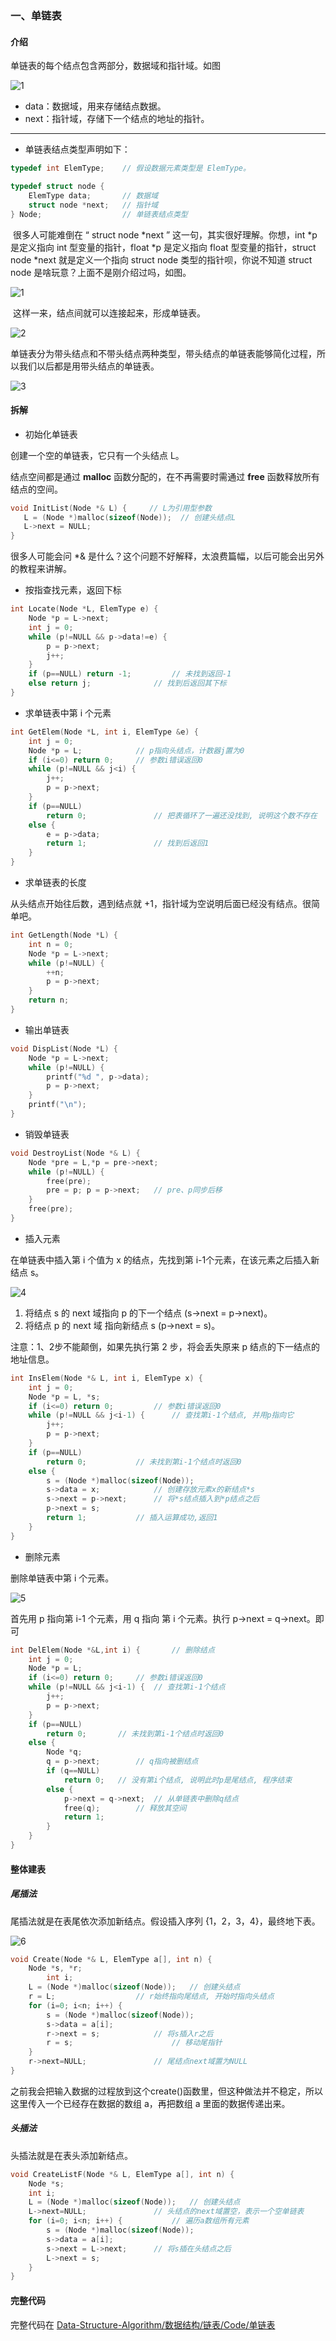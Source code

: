 ### 一、单链表

#### 介绍

单链表的每个结点包含两部分，数据域和指针域。如图

![1](https://github.com/kyrian330/Data-Structure-Algorithm/blob/main/数据结构/链表/img/1.png)

- data：数据域，用来存储结点数据。
- next：指针域，存储下一个结点的地址的指针。

---

- 单链表结点类型声明如下：

```c
typedef int ElemType;    // 假设数据元素类型是 ElemType。

typedef struct node {
    ElemType data;       // 数据域
    struct node *next;   // 指针域
} Node;                  // 单链表结点类型
```

​		很多人可能难倒在 “ struct node *next ” 这一句，其实很好理解。你想，int *p 是定义指向 int 型变量的指针，float *p 是定义指向 float 型变量的指针，struct node *next 就是定义一个指向 struct node 类型的指针呗，你说不知道 struct node 是啥玩意？上面不是刚介绍过吗，如图。

![1](https://github.com/kyrian330/Data-Structure-Algorithm/blob/main/数据结构/链表/img/1.png)

​		这样一来，结点间就可以连接起来，形成单链表。

![2](https://github.com/kyrian330/Data-Structure-Algorithm/blob/main/数据结构/链表/img/2.png)



​		单链表分为带头结点和不带头结点两种类型，带头结点的单链表能够简化过程，所以我们以后都是用带头结点的单链表。

![3](https://github.com/kyrian330/Data-Structure-Algorithm/blob/main/数据结构/链表/img/3.png)



#### 拆解

- 初始化单链表

创建一个空的单链表，它只有一个头结点 L。

结点空间都是通过 **malloc** 函数分配的，在不再需要时需通过 **free** 函数释放所有结点的空间。

```c
void InitList(Node *& L) {     // L为引用型参数
   L = (Node *)malloc(sizeof(Node));  // 创建头结点L
   L->next = NULL;
}
```

很多人可能会问 *& 是什么？这个问题不好解释，太浪费篇幅，以后可能会出另外的教程来讲解。



- 按指查找元素，返回下标

```c
int Locate(Node *L, ElemType e) {	
	Node *p = L->next;
	int j = 0;
	while (p!=NULL && p->data!=e) {
		p = p->next;
		j++;
	}
	if (p==NULL) return -1;			// 未找到返回-1
	else return j;				// 找到后返回其下标
}
```



- 求单链表中第 i 个元素

```c
int GetElem(Node *L, int i, ElemType &e) {
	int j = 0;
	Node *p = L;			// p指向头结点，计数器j置为0
	if (i<=0) return 0;		// 参数i错误返回0
	while (p!=NULL && j<i) {
		j++;
		p = p->next;
	}
	if (p==NULL)
		return 0;				// 把表循环了一遍还没找到, 说明这个数不存在
	else {
		e = p->data;
		return 1;				// 找到后返回1
	}
}
```



- 求单链表的长度

从头结点开始往后数，遇到结点就 +1，指针域为空说明后面已经没有结点。很简单吧。

```c
int GetLength(Node *L) {
	int n = 0;
	Node *p = L->next;
	while (p!=NULL) {
		++n;
		p = p->next;
	}
	return n;
}
```



- 输出单链表

```c
void DispList(Node *L) {
	Node *p = L->next;
	while (p!=NULL) {
		printf("%d ", p->data);
		p = p->next;
	}
	printf("\n");
}
```



- 销毁单链表

```c
void DestroyList(Node *& L) {
	Node *pre = L,*p = pre->next;
	while (p!=NULL) {
		free(pre);
		pre = p; p = p->next;	// pre、p同步后移
	}
	free(pre);
}
```



- 插入元素

在单链表中插入第 i 个值为 x 的结点，先找到第 i-1个元素，在该元素之后插入新结点 s。

![4](https://github.com/kyrian330/Data-Structure-Algorithm/blob/main/数据结构/链表/img/4.png)

1. 将结点 s 的 next 域指向 p 的下一个结点 (s->next = p->next)。
2. 将结点 p 的 next 域 指向新结点 s (p->next = s)。

注意：1、2步不能颠倒，如果先执行第 2 步，将会丢失原来 p 结点的下一结点的地址信息。

```c
int InsElem(Node *& L, int i, ElemType x) {
	int j = 0;
	Node *p = L, *s;
	if (i<=0) return 0;			// 参数i错误返回0
	while (p!=NULL && j<i-1) {		// 查找第i-1个结点, 并用p指向它
		j++;
		p = p->next;
	}
	if (p==NULL)
		return 0;			// 未找到第i-1个结点时返回0
	else {
		s = (Node *)malloc(sizeof(Node));
		s->data = x;			// 创建存放元素x的新结点*s
		s->next = p->next;		// 将*s结点插入到*p结点之后
		p->next = s;
		return 1;			// 插入运算成功,返回1
	}
}
```



- 删除元素

删除单链表中第 i 个元素。

![5](https://github.com/kyrian330/Data-Structure-Algorithm/blob/main/数据结构/链表/img/5.png)

首先用 p 指向第 i-1 个元素，用 q 指向 第 i 个元素。执行 p->next = q->next。即可

```c
int DelElem(Node *&L,int i) {	 	// 删除结点
	int j = 0;
	Node *p = L;
	if (i<=0) return 0;		// 参数i错误返回0
	while (p!=NULL && j<i-1) {	// 查找第i-1个结点
		j++;
		p = p->next;
	}
	if (p==NULL)
		return 0;		// 未找到第i-1个结点时返回0
	else {
        Node *q;
		q = p->next;		// q指向被删结点
		if (q==NULL)
			return 0;	// 没有第i个结点, 说明此时p是尾结点, 程序结束
		else {
			p->next = q->next;	// 从单链表中删除q结点
			free(q);		// 释放其空间
			return 1;
		}
	}
}
```



#### 整体建表

##### 尾插法

尾插法就是在表尾依次添加新结点。假设插入序列 {1，2，3，4}，最终地下表。

![6](img\6.png)

```c
void Create(Node *& L, ElemType a[], int n) {
	Node *s, *r;
    	int i;
	L = (Node *)malloc(sizeof(Node));	// 创建头结点
	r = L;					// r始终指向尾结点, 开始时指向头结点
	for (i=0; i<n; i++) {
		s = (Node *)malloc(sizeof(Node));
		s->data = a[i];
		r->next = s;			// 将s插入r之后
		r = s;                  	// 移动尾指针
	}
	r->next=NULL;				// 尾结点next域置为NULL
}
```

​		之前我会把输入数据的过程放到这个create()函数里，但这种做法并不稳定，所以这里传入一个已经存在数据的数组 a，再把数组 a 里面的数据传递出来。



##### 头插法

头插法就是在表头添加新结点。

```c
void CreateListF(Node *& L, ElemType a[], int n) {
	Node *s;
    int i;
	L = (Node *)malloc(sizeof(Node));	// 创建头结点
	L->next=NULL;				// 头结点的next域置空，表示一个空单链表
	for (i=0; i<n; i++) {			// 遍历a数组所有元素
		s = (Node *)malloc(sizeof(Node));
		s->data = a[i];
		s->next = L->next;		// 将s插在头结点之后
		L->next = s;
	}
}
```



#### 完整代码

完整代码在  [Data-Structure-Algorithm/数据结构/链表/Code/单链表](https://github.com/kyrian330/Data-Structure-Algorithm/tree/main/数据结构/链表/Code/单链表)
